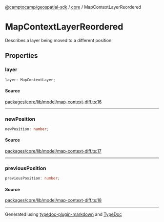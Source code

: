 [@camptocamp/geospatial-sdk](../../index.md) / [core](../index.md) / MapContextLayerReordered

# MapContextLayerReordered

Describes a layer being moved to a different position

## Properties

### layer

```ts
layer: MapContextLayer;
```

#### Source

[packages/core/lib/model/map-context-diff.ts:16](https://github.com/jahow/geospatial-sdk/blob/dbfbbb6/packages/core/lib/model/map-context-diff.ts#L16)

***

### newPosition

```ts
newPosition: number;
```

#### Source

[packages/core/lib/model/map-context-diff.ts:17](https://github.com/jahow/geospatial-sdk/blob/dbfbbb6/packages/core/lib/model/map-context-diff.ts#L17)

***

### previousPosition

```ts
previousPosition: number;
```

#### Source

[packages/core/lib/model/map-context-diff.ts:18](https://github.com/jahow/geospatial-sdk/blob/dbfbbb6/packages/core/lib/model/map-context-diff.ts#L18)

***

Generated using [typedoc-plugin-markdown](https://www.npmjs.com/package/typedoc-plugin-markdown) and [TypeDoc](https://typedoc.org/)
